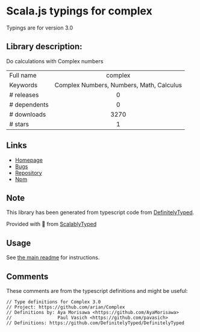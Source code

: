 
# Scala.js typings for complex

Typings are for version 3.0

## Library description:
Do calculations with Complex numbers

|                    |                 |
| ------------------ | :-------------: |
| Full name          | complex |
| Keywords           | Complex Numbers, Numbers, Math, Calculus |
| # releases         | 0 |
| # dependents       | 0 |
| # downloads        | 3270 |
| # stars            | 1 |

## Links
- [Homepage](http://github.com/arian/Complex)
- [Bugs](https://github.com/arian/Complex/issues)
- [Repository](https://github.com/arian/Complex)
- [Npm](https://www.npmjs.com/package/complex)
    


## Note
This library has been generated from typescript code from [DefinitelyTyped](https://definitelytyped.org).

Provided with :purple_heart: from [ScalablyTyped](https://github.com/oyvindberg/ScalablyTyped)

## Usage
See [the main readme](../../readme.md) for instructions.

## Comments

These comments are from the typescript definitions and might be useful:
```
// Type definitions for Complex 3.0
// Project: https://github.com/arian/Complex
// Definitions by: Aya Morisawa <https://github.com/AyaMorisawa>
//                 Paul Vasich <https://github.com/pavasich>
// Definitions: https://github.com/DefinitelyTyped/DefinitelyTyped

```

